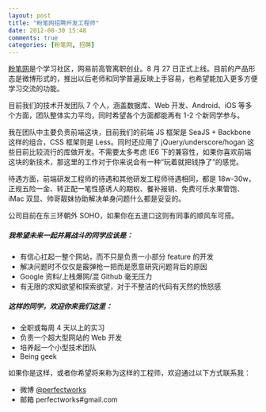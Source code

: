 ```yaml
---
layout: post
title: "粉笔网招聘开发工程师"
date: 2012-08-30 15:48
comments: true
categories: [粉笔网, 招聘]
---
```


[粉笔网](http://fenbi.com)是个学习社区，网易前高管离职创业。8 月 27 日正式上线。目前的产品形态是微博形式的，推出以后老师和同学普遍反映上手容易，也希望能加入更多方便学习交流的功能。 
  
目前我们的技术开发团队 7 个人，涵盖数据库、Web 开发、Android、iOS 等多个方面，团队整体实力平均，同时希望各个方面都能再有 1-2 个新同学参与。 
  
我在团队中主要负责前端这块，目前我们的前端 JS 框架是 SeaJS + Backbone 这样的组合，CSS 框架则是 Less。同时还应用了 jQuery/underscore/hogan 这些目前比较流行的库做开发。不需要太多考虑 IE6 下的兼容性，如果你喜欢前端这块的新技术，那这里的工作对于你来说会有一种“玩着就把钱挣了”的感觉。 
  
待遇方面，前端研发工程师的待遇和其他研发工程师待遇相同，都是 18w-30w，正规五险一金、转正配一笔性感诱人的期权、餐补报销、免费可乐水果管饱、iMac 双显、帅哥靓妹协助解决单身问题什么都是妥妥的。 
  
公司目前在东三环朝外 SOHO，如果你在五道口这则有同事的顺风车可搭。 
  
##### 我希望未来一起并肩战斗的同学应该是： 
  
* 有信心扛起一整个网站，而不只是负责一小部分 feature 的开发 
* 解决问题时不仅仅是霰弹枪一把而是愿意研究问题背后的原因 
* Google 资料/上栈爆网/混 Github 毫无压力 
* 有无限的求知欲望和探索欲望，对于不整洁的代码有天然的愤怒感 
  
##### 这样的同学，欢迎你来我们这里： 
  
* 全职或每周 4 天以上的实习 
* 负责一个超大型网站的 Web 开发 
* 培养起一个小型技术团队 
* Being geek 
  
如果你是这样，或者你希望将来称为这样的工程师，欢迎通过以下方式联系我： 
  
* 微博 [@perfectworks](http://weibo.com/perfectworks/)
* 邮箱 perfectworks#gmail.com 
